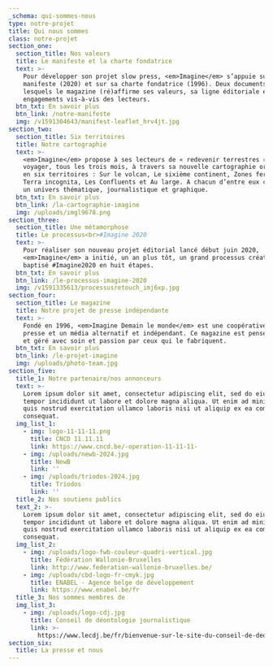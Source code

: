 ```yaml
---
_schema: qui-sommes-nous
type: notre-projet
title: Qui nous sommes
class: notre-projet
section_one:
  section_title: Nos valeurs
  title: Le manifeste et la charte fondatrice
  text: >-
    Pour développer son projet slow press, <em>Imagine</em> s’appuie sur son
    manifeste (2020) et sur sa charte fondatrice (1996). Deux documents dans
    lesquels le magazine (ré)affirme ses valeurs, sa ligne éditoriale et ses
    engagements vis-à-vis des lecteurs.
  btn_txt: En savoir plus
  btn_link: /notre-manifeste
  img: /v1591304643/manifest-leaflet_hrv4jt.jpg
section_two:
  section_title: Six territoires
  title: Notre cartographie
  text: >-
    <em>Imagine</em> propose à ses lecteurs de « redevenir terrestres » et de
    voyager, tous les trois mois, à travers sa nouvelle cartographie organisée
    en six territoires : Sur le volcan, Le sixième continent, Zones fertiles,
    Terra incognita, Les Confluents et Au large. A chacun d’entre eux correspond
    un univers thématique, journalistique et graphique.
  btn_txt: En savoir plus
  btn_link: /la-cartographie-imagine
  img: /uploads/imgl9678.png
section_three:
  section_title: Une métamorphose
  title: Le processus<br>#Imagine 2020
  text: >-
    Pour réaliser son nouveau projet éditorial lancé début juin 2020,
    <em>Imagine</em> a initié, un an plus tôt, un grand processus créatif
    baptisé #Imagine2020 en huit étapes.
  btn_txt: En savoir plus
  btn_link: /le-processus-imagine-2020
  img: /v1591335613/processusretouch_imj6xp.jpg
section_four:
  section_title: Le magazine
  title: Notre projet de presse indépendante
  text: >-
    Fondé en 1996, <em>Imagine Demain le monde</em> est une coopérative de
    presse et un média alternatif et indépendant. Ce magazine est pensé, réalisé
    et géré avec soin et passion par ceux qui le fabriquent.
  btn_txt: En savoir plus
  btn_link: /le-projet-imagine
  img: /uploads/photo-team.jpg
section_five:
  title_1: Notre partenaire/nos annonceurs
  text: >-
    Lorem ipsum dolor sit amet, consectetur adipiscing elit, sed do eiusmod
    tempor incididunt ut labore et dolore magna aliqua. Ut enim ad minim veniam,
    quis nostrud exercitation ullamco laboris nisi ut aliquip ex ea commodo
    consequat.
  img_list_1:
    - img: logo-11-11-11.png
      title: CNCD 11.11.11
      link: https://www.cncd.be/-operation-11-11-11-
    - img: /uploads/newb-2024.jpg
      title: NewB
      link: ''
    - img: /uploads/triodos-2024.jpg
      title: Triodos
      link: ''
  title_2: Nos soutiens publics
  text_2: >-
    Lorem ipsum dolor sit amet, consectetur adipiscing elit, sed do eiusmod
    tempor incididunt ut labore et dolore magna aliqua. Ut enim ad minim veniam,
    quis nostrud exercitation ullamco laboris nisi ut aliquip ex ea commodo
    consequat.
  img_list_2:
    - img: /uploads/logo-fwb-couleur-quadri-vertical.jpg
      title: Fédération Wallonie-Bruxelles
      link: http://www.federation-wallonie-bruxelles.be/
    - img: /uploads/cbd-logo-fr-cmyk.jpg
      title: ENABEL - Agence belge de développement
      link: https://www.enabel.be/fr
  title_3: Nos sommes membres de
  img_list_3:
    - img: /uploads/logo-cdj.jpg
      title: Conseil de déontologie journalistique
      link: >-
        https://www.lecdj.be/fr/bienvenue-sur-le-site-du-conseil-de-deontologie-journalistique-cdj/
section_six:
  title: La presse et nous
---
```

